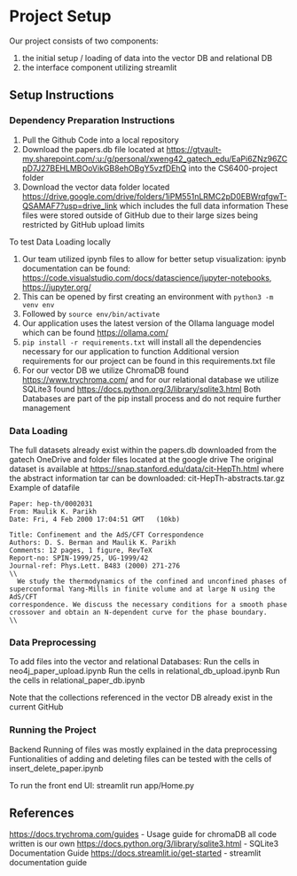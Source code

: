 # Project Setup
Our project consists of two components:
1. the initial setup / loading of data into the vector DB and relational DB
2. the interface component utilizing streamlit

## Setup Instructions

### Dependency Preparation Instructions

1. Pull the Github Code into a local repository
2. Download the papers.db file located at https://gtvault-my.sharepoint.com/:u:/g/personal/xweng42_gatech_edu/EaPi6ZNz96ZCpD7J27BEHLMBOoVikGB8ehOBgY5vzfDEhQ into the CS6400-project folder
3. Download the vector data folder located https://drive.google.com/drive/folders/1iPM551nLRMC2pD0EBWrqfgwT-QSAMAF7?usp=drive_link which includes the full data information
   These files were stored outside of GitHub due to their large sizes being restricted by GitHub upload limits

To test Data Loading locally
1. Our team utilized ipynb files to allow for better setup visualization: ipynb documentation can be found: https://code.visualstudio.com/docs/datascience/jupyter-notebooks, https://jupyter.org/
2. This can be opened by first creating an environment with `python3 -m venv env` <br>
3. Followed by `source env/bin/activate` <br>
4. Our application uses the latest version of the Ollama language model which can be found https://ollama.com/
5. `pip install -r requirements.txt` will install all the dependencies necessary for our application to function
    Additional version requirements for our project can be found in this requirements.txt file
6. For our vector DB we utilize ChromaDB found https://www.trychroma.com/ and for our relational database we utilize SQLite3 found https://docs.python.org/3/library/sqlite3.html
   Both Databases are part of the pip install process and do not require further management

### Data Loading

The full datasets already exist within the papers.db downloaded from the gatech OneDrive and folder files located at the google drive
The original dataset is available at https://snap.stanford.edu/data/cit-HepTh.html where the abstract information tar can be downloaded: cit-HepTh-abstracts.tar.gz
Example of datafile

```
Paper: hep-th/0002031
From: Maulik K. Parikh 
Date: Fri, 4 Feb 2000 17:04:51 GMT   (10kb)

Title: Confinement and the AdS/CFT Correspondence
Authors: D. S. Berman and Maulik K. Parikh
Comments: 12 pages, 1 figure, RevTeX
Report-no: SPIN-1999/25, UG-1999/42
Journal-ref: Phys.Lett. B483 (2000) 271-276
\\
  We study the thermodynamics of the confined and unconfined phases of
superconformal Yang-Mills in finite volume and at large N using the AdS/CFT
correspondence. We discuss the necessary conditions for a smooth phase
crossover and obtain an N-dependent curve for the phase boundary.
\\
```
### Data Preprocessing
To add files into the vector and relational Databases:
Run the cells in neo4j_paper_upload.ipynb
Run the cells in relational_db_upload.ipynb
Run the cells in relational_paper_db.ipynb

Note that the collections referenced in the vector DB already exist in the current GitHub

### Running the Project
Backend Running of files was mostly explained in the data preprocessing
Funtionalities of adding and deleting files can be tested with the cells of insert_delete_paper.ipynb

To run the front end UI:
streamlit run app/Home.py


## References
https://docs.trychroma.com/guides - Usage guide for chromaDB all code written is our own
https://docs.python.org/3/library/sqlite3.html - SQLite3 Documentation Guide
https://docs.streamlit.io/get-started - streamlit documentation guide

